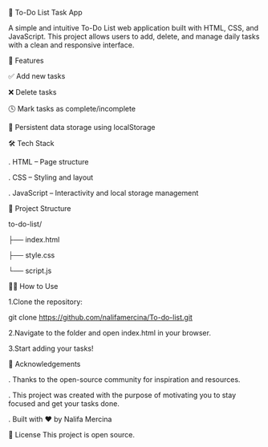 📝 To-Do List Task App

A simple and intuitive To-Do List web application built with HTML, CSS, and JavaScript. 
This project allows users to add, delete, and manage daily tasks with a clean and responsive interface.

🚀 Features

✅ Add new tasks

❌ Delete tasks

🕓 Mark tasks as complete/incomplete

💾 Persistent data storage using localStorage

🛠️ Tech Stack

. HTML – Page structure

. CSS – Styling and layout

. JavaScript – Interactivity and local storage management

📂 Project Structure

to-do-list/

├── index.html

├── style.css

└── script.js

🧑‍💻 How to Use

1.Clone the repository:

git clone https://github.com/nalifamercina/To-do-list.git

2.Navigate to the folder and open index.html in your browser.

3.Start adding your tasks!

🙏 Acknowledgements

. Thanks to the open-source community for inspiration and resources.

. This project was created with the purpose of motivating you to stay focused and get your tasks done.

. Built with ❤️ by Nalifa Mercina

📄 License
This project is open source.






